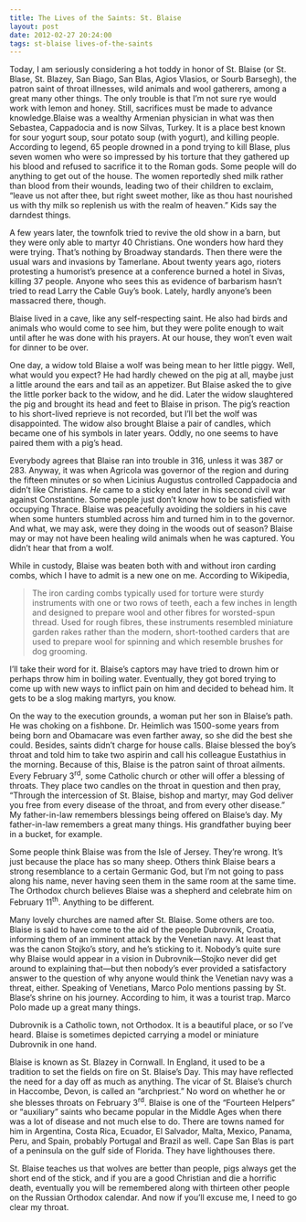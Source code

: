 ```yaml
---
title: The Lives of the Saints: St. Blaise
layout: post
date: 2012-02-27 20:24:00
tags: st-blaise lives-of-the-saints
---
```



Today, I am seriously considering a hot toddy in honor of St. Blaise (or St. Blase, St. Blazey, San Biago, San Blas, Agios Vlasios, or Sourb Barsegh), the patron saint of throat illnesses, wild animals and wool gatherers, among a great many other things. The only trouble is that I’m not sure rye would work with lemon and honey. Still, sacrifices must be made to advance knowledge.<span>Blaise was a wealthy Armenian physician in what was then Sebastea, Cappadocia and is now Silvas, Turkey. It is a place best known for sour yogurt soup, sour potato soup (with yogurt), and killing people. According to legend, 65 people drowned in a pond trying to kill Blase, plus seven women who were so impressed by his torture that they gathered up his blood and refused to sacrifice it to the Roman gods. Some people will do anything to get out of the house. The women reportedly shed milk rather than blood from their wounds, leading two of their children to exclaim, “leave us not after thee, but right sweet mother, like as thou hast nourished us with thy milk so replenish us with the realm of heaven.” Kids say the darndest things.

A few years later, the townfolk tried to revive the old show in a barn, but they were only able to martyr 40 Christians. One wonders how hard they were trying. That’s nothing by Broadway standards. Then there were the usual wars and invasions by Tamerlane. About twenty years ago, rioters protesting a humorist’s presence at a conference burned a hotel in Sivas, killing 37 people. Anyone who sees this as evidence of barbarism hasn’t tried to read Larry the Cable Guy’s book. Lately, hardly anyone’s been massacred there, though.

Blaise lived in a cave, like any self-respecting saint. He also had birds and animals who would come to see him, but they were polite enough to wait until after he was done with his prayers. At our house, they won’t even wait for dinner to be over.

One day, a widow told Blaise a wolf was being mean to her little piggy. Well, what would you expect? He had hardly chewed on the pig at all, maybe just a little around the ears and tail as an appetizer. But Blaise asked the to give the little porker back to the widow, and he did. Later the widow slaughtered the pig and brought its head and feet to Blaise in prison. The pig’s reaction to his short-lived reprieve is not recorded, but I’ll bet the wolf was disappointed. The widow also brought Blaise a pair of candles, which became one of his symbols in later years. Oddly, no one seems to have paired them with a pig’s head.  

Everybody agrees that Blaise ran into trouble in 316, unless it was 387 or 283. Anyway, it was when Agricola was governor of the region and during the fifteen minutes or so when Licinius Augustus controlled Cappadocia and didn’t like Christians. *He* came to a sticky end later in his second civil war against Constantine. Some people just don’t know how to be satisfied with occupying Thrace. Blaise was peacefully avoiding the soldiers in his cave when some hunters stumbled across him and turned him in to the governor. And what, we may ask, were they doing in the woods out of season? Blaise may or may not have been healing wild animals when he was captured. You didn’t hear that from a wolf.  

While in custody, Blaise was beaten both with and without iron carding combs, which I have to admit is a new one on me. According to Wikipedia,
>The iron carding combs typically used for torture were sturdy instruments with one or two rows of teeth, each a few inches in length and designed to prepare wool and other fibres for worsted-spun thread. Used for rough fibres, these instruments resembled miniature garden rakes rather than the modern, short-toothed carders that are used to prepare wool for spinning and which resemble brushes for dog grooming.

I’ll take their word for it. Blaise’s captors may have tried to drown him or perhaps throw him in boiling water. Eventually, they got bored trying to come up with new ways to inflict pain on him and decided to behead him. It gets to be a slog making martyrs, you know.  

On the way to the execution grounds, a woman put her son in Blaise’s path. He was choking on a fishbone. Dr. Heimlich was 1500-some years from being born and Obamacare was even farther away, so she did the best she could. Besides, saints didn’t charge for house calls. Blaise blessed the boy’s throat and told him to take two aspirin and call his colleague Eustathius in the morning. Because of this, Blaise is the patron saint of throat ailments. Every February 3<sup>rd</sup>, some Catholic church or other will offer a blessing of throats. They place two candles on the throat in question and then pray, “Through the intercession of St. Blaise, bishop and martyr, may God deliver you free from every disease of the throat, and from every other disease.” My father-in-law remembers blessings being offered on Blaise’s day. My father-in-law remembers a great many things. His grandfather buying beer in a bucket, for example.  

Some people think Blaise was from the Isle of Jersey. They’re wrong. It’s just because the place has so many sheep. Others think Blaise bears a strong resemblance to a certain Germanic God, but I’m not going to pass along his name, never having seen them in the same room at the same time. The Orthodox church believes Blaise was a shepherd and celebrate him on February 11<sup>th</sup>. Anything to be different.  

Many lovely churches are named after St. Blaise. Some others are too. Blaise is said to have come to the aid of the people Dubrovnik, Croatia, informing them of an imminent attack by the Venetian navy. At least that was the canon Stojko’s story, and he’s sticking to it. Nobody’s quite sure why Blaise would appear in a vision in Dubrovnik—Stojko never did get around to explaining that—but then nobody’s ever provided a satisfactory answer to the question of why anyone would think the Venetian navy was a threat, either. Speaking of Venetians, Marco Polo mentions passing by St. Blase’s shrine on his journey. According to him, it was a tourist trap. Marco Polo made up a great many things.  

Dubrovnik is a Catholic town, not Orthodox. It is a beautiful place, or so I’ve heard. Blaise is sometimes depicted carrying a model or miniature Dubrovnik in one hand.   

Blaise is known as St. Blazey in Cornwall. In England, it used to be a tradition to set the fields on fire on St. Blaise’s Day. This may have reflected the need for a day off as much as anything. The vicar of St. Blaise’s church in Haccombe, Devon, is called an “archpriest.” No word on whether he or she blesses throats on February 3<sup>rd</sup>. Blaise is one of the “Fourteen Helpers” or “auxiliary” saints who became popular in the Middle Ages when there was a lot of disease and not much else to do. There are towns named for him in Argentina, Costa Rica, Ecuador, El Salvador, Malta, Mexico, Panama, Peru, and Spain, probably Portugal and Brazil as well. Cape San Blas is part of a peninsula on the gulf side of Florida. They have lighthouses there.  

St. Blaise teaches us that wolves are better than people, pigs always get the short end of the stick, and if you are a good Christian and die a horrific death, eventually you will be remembered along with thirteen other people on the Russian Orthodox calendar. And now if you’ll excuse me, I need to go clear my throat.
